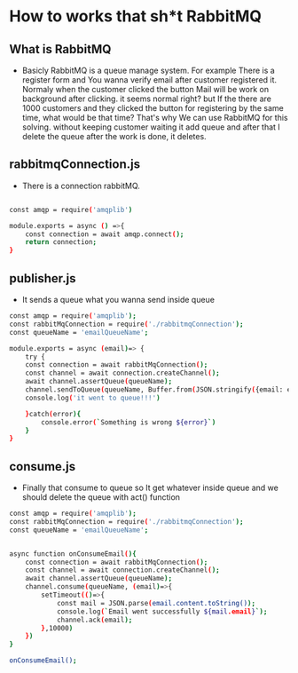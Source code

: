# How to works that sh*t RabbitMQ


## What is RabbitMQ

- Basicly RabbitMQ is a queue manage system. For example There is a register form and You wanna verify email after customer registered it. Normaly when the customer clicked the button Mail will be work on background after clicking. it seems normal right? but If the there are 1000 customers and they clicked the button for registering by the same time, what would be that time? That's why We can use RabbitMQ for this solving. without keeping customer waiting it add queue and after that I delete the queue after the work is done, it deletes.

## rabbitmqConnection.js

- There is a connection rabbitMQ.
```bash

const amqp = require('amqplib')

module.exports = async () =>{
    const connection = await amqp.connect();
    return connection;
}

```

## publisher.js

- It sends a queue what you wanna send inside queue

```bash
const amqp = require('amqplib');
const rabbitMqConnection = require('./rabbitmqConnection');
const queueName = 'emailQueueName';

module.exports = async (email)=> {
    try {
    const connection = await rabbitMqConnection();
    const channel = await connection.createChannel();
    await channel.assertQueue(queueName);
    channel.sendToQueue(queueName, Buffer.from(JSON.stringify({email: email})))
    console.log('it went to queue!!!')

    }catch(error){
        console.error(`Something is wrong ${error}`)
    }
}
```

## consume.js

- Finally that consume to queue so It get whatever inside queue and we should delete the queue with act() function

```bash
const amqp = require('amqplib');
const rabbitMqConnection = require('./rabbitmqConnection');
const queueName = 'emailQueueName';


async function onConsumeEmail(){
    const connection = await rabbitMqConnection();
    const channel = await connection.createChannel();
    await channel.assertQueue(queueName);
    channel.consume(queueName, (email)=>{
        setTimeout(()=>{
            const mail = JSON.parse(email.content.toString());
            console.log(`Email went successfully ${mail.email}`);
            channel.ack(email);
        },10000)
    })
}

onConsumeEmail();
```



